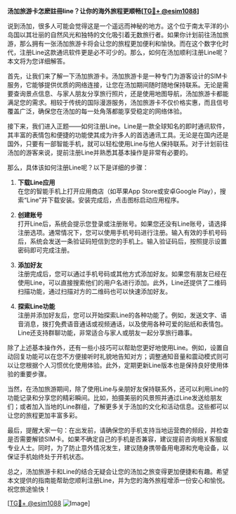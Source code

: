 **汤加旅游卡怎麽註冊line？让你的海外旅程更顺畅[[TG💪+ @esim1088](https://t.me/s/esim1088)]**

说到汤加，很多人可能会觉得这是一个遥远而神秘的地方。这个位于南太平洋的小岛国以其壮丽的自然风光和独特的文化吸引着无数旅行者。如果你计划前往汤加旅游，那么拥有一张汤加旅游卡将会让您的旅程更加便利和愉快。而在这个数字化时代，注册Line这款通讯软件更是必不可少的。那么，如何在汤加顺利注册Line呢？本文将为您详细解答。

首先，让我们来了解一下汤加旅游卡。汤加旅游卡是一种专门为游客设计的SIM卡服务，它能够提供优质的网络连接，让您在汤加期间随时随地保持联系。无论是需要查询景点信息、与家人朋友分享旅行照片，还是使用地图导航，汤加旅游卡都能满足您的需求。相较于传统的国际漫游服务，汤加旅游卡不仅价格实惠，而且信号覆盖广泛，确保您在汤加的每一处角落都能享受稳定的网络体验。

接下来，我们进入正题——如何注册Line。Line是一款全球知名的即时通讯软件，其丰富的表情包和便捷的功能使其成为许多人的首选通讯工具。无论是在国内还是国外，只要有一部智能手机，就可以轻松使用Line与他人保持联系。对于计划前往汤加的游客来说，提前注册Line并熟悉其基本操作是非常有必要的。

那么，具体该如何注册Line呢？以下是详细的步骤：

1. **下载Line应用**  
   在您的智能手机上打开应用商店（如苹果App Store或安卓Google Play），搜索“Line”并下载安装。安装完成后，点击图标启动应用程序。

2. **创建账号**  
   打开Line后，系统会提示您登录或注册账号。如果您还没有Line账号，请选择注册选项。通常情况下，您可以使用手机号码进行注册。输入有效的手机号码后，系统会发送一条验证码短信到您的手机上。输入验证码后，按照提示设置密码即可完成注册。

3. **添加好友**  
   注册完成后，您可以通过手机号码或其他方式添加好友。如果您有朋友已经在使用Line，可以直接搜索他们的用户名进行添加。此外，Line还提供了二维码扫描功能，通过扫描对方的二维码也可以快速添加好友。

4. **探索Line功能**  
   注册并添加好友后，您可以开始探索Line的各种功能了。例如，发送文字、语音消息，拨打免费语音通话或视频通话，以及使用各种可爱的贴纸和表情包。Line还支持群聊功能，非常适合与家人或朋友一起分享旅行趣事。

除了上述基本操作外，还有一些小技巧可以帮助您更好地使用Line。例如，设置自动回复功能可以在您不方便接听时礼貌地告知对方；调整通知音量和震动模式则可以让您根据个人习惯优化使用体验。此外，定期更新Line版本也是保持良好使用体验的重要步骤。

当然，在汤加旅游期间，除了使用Line与亲朋好友保持联系外，还可以利用Line的功能记录和分享您的精彩瞬间。比如，拍摄美丽的风景照并通过Line发送给朋友们；或者加入当地的Line群组，了解更多关于汤加的文化和活动信息。这些都可以让您的旅程更加丰富多彩。

最后，提醒大家一句：在出发前，请确保您的手机支持当地运营商的频段，并检查是否需要解锁SIM卡。如果不确定自己的手机是否兼容，建议提前咨询相关客服或专业人士。同时，为了防止意外情况发生，建议随身携带备用电源和充电设备，以保证手机始终处于开机状态。

总之，汤加旅游卡和Line的结合无疑会让您的汤加之旅变得更加便捷和有趣。希望本文提供的指南能帮助您顺利注册Line，并为您的海外旅程增添一份安心和愉悦。祝您旅途愉快！

[[TG💪+ @esim1088](https://t.me/s/esim1088) ![Image](https://i.postimg.cc/4NQfJmqS/Snipaste-2025-05-13-00-14-12.png)]